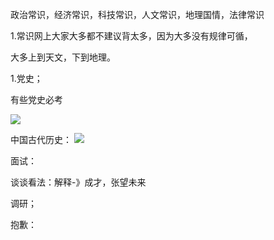 政治常识，经济常识，科技常识，人文常识，地理国情，法律常识





1.常识网上大家大多都不建议背太多，因为大多没有规律可循，

大多上到天文，下到地理。



1.党史；

有些党史必考

![](https://tva1.sinaimg.cn/large/e6c9d24egy1h5mqq89vwrj20km0elgnd.jpg)

中国古代历史：
![](https://tva1.sinaimg.cn/large/e6c9d24egy1h5mr0ve684j20h706u758.jpg)

面试：

谈谈看法：解释-》成才，张望未来



调研；



抱歉：